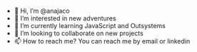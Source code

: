 - 👋 Hi, I’m @anajaco
- 👀 I’m interested in new adventures
- 🌱 I’m currently learning JavaScript and Outsystems
- 💞️ I’m looking to collaborate on new projects 
- 📫 How to reach me? You can reach me by email or linkedin

<!---
anajaco/anajaco is a ✨ special ✨ repository because its `README.md` (this file) appears on your GitHub profile.
You can click the Preview link to take a look at your changes.
--->
